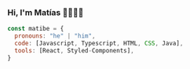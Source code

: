 ### Hi, I'm Matías 👋👨🏻‍💻
```js
const matibe = {
  pronouns: "he" | "him",
  code: [Javascript, Typescript, HTML, CSS, Java],
  tools: [React, Styled-Components],
}
```
<!--
**matibe95/matibe95** is a ✨ _special_ ✨ repository because its `README.md` (this file) appears on your GitHub profile.

Here are some ideas to get you started:

- 🔭 I’m currently working on ...
- 🌱 I’m currently learning ...
- 👯 I’m looking to collaborate on ...
- 🤔 I’m looking for help with ...
- 💬 Ask me about ...
- 📫 How to reach me: ...
- 😄 Pronouns: ...
- ⚡ Fun fact: ...
-->
